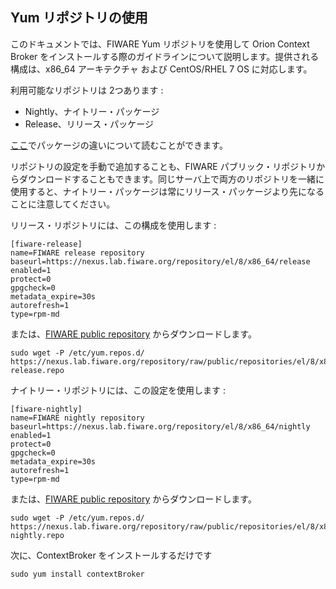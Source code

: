## Yum リポジトリの使用

このドキュメントでは、FIWARE Yum リポジトリを使用して Orion Context Broker をインストールする際のガイドラインについて説明します。提供される構成は、x86_64 アーキテクチャ および CentOS/RHEL 7 OS に対応します。

利用可能なリポジトリは 2つあります :

* Nightly、ナイトリー・パッケージ
* Release、リリース・パッケージ

[ここ](install.md#installation)でパッケージの違いについて読むことができます。

リポジトリの設定を手動で追加することも、FIWARE パブリック・リポジトリからダウンロードすることもできます。同じサーバ上で両方のリポジトリを一緒に使用すると、ナイトリー・パッケージは常にリリース・パッケージより先になることに注意してください。

リリース・リポジトリには、この構成を使用します :

```
[fiware-release]
name=FIWARE release repository
baseurl=https://nexus.lab.fiware.org/repository/el/8/x86_64/release
enabled=1
protect=0
gpgcheck=0
metadata_expire=30s
autorefresh=1
type=rpm-md

```
または、[FIWARE public repository](https://nexus.lab.fiware.org/repository/raw/public/repositories/el/8/x86_64/fiware-release.repo) からダウンロードします。

```
sudo wget -P /etc/yum.repos.d/ https://nexus.lab.fiware.org/repository/raw/public/repositories/el/8/x86_64/fiware-release.repo
```

ナイトリー・リポジトリには、この設定を使用します :

```
[fiware-nightly]
name=FIWARE nightly repository
baseurl=https://nexus.lab.fiware.org/repository/el/8/x86_64/nightly
enabled=1
protect=0
gpgcheck=0
metadata_expire=30s
autorefresh=1
type=rpm-md

```
または、[FIWARE public repository](https://nexus.lab.fiware.org/repository/raw/public/repositories/el/8/x86_64/fiware-nightly.repo) からダウンロードします。

```
sudo wget -P /etc/yum.repos.d/ https://nexus.lab.fiware.org/repository/raw/public/repositories/el/8/x86_64/fiware-nightly.repo

```

次に、ContextBroker をインストールするだけです

```
sudo yum install contextBroker 
```
